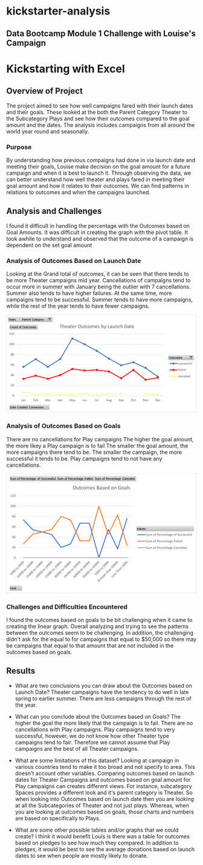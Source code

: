 # kickstarter-analysis
Data Bootcamp Module 1 Challenge with Louise's Campaign
----
###

# Kickstarting with Excel

## Overview of Project

The project aimed to see how well campaigns fared with their launch dates and their goals.
These looked at the both the Parent Category Theater to the Subcategory Plays and see how their outcomes compared to the goal amount and the dates.
The analysis includes campaigns from all around the world year round and seasonally.

### Purpose

By understanding how previous compaigns had done in via launch date and meeting their goals, Louise make decision on the goal amount for a future campaign and when it is best to launch it.
Through observing the data, we can better understand how well theater and plays fared in meeting their goal amount and how it relates to their outcomes.
We can find patterns in relations to outcomes and when the campaigns launched.

## Analysis and Challenges

I found it difficult in handling the percentage with the Outcomes based on Goal Amounts.
It was difficult in creating the graph with the pivot table.
It took awhile to understand and observed that the outcome of a campaign is dependent on the set goal amount


### Analysis of Outcomes Based on Launch Date

Looking at the Grand total of outcomes, it can be seen that there tends to be more Theater campaigns mid year.
Cancellations of campaigns tend to occur more in summer with January being the outlier with 7 cancellations.
Summer also tends to have higher failures. At the same time, more campaigns tend to be successful.
Summer tends to have more campaigns, while the rest of the year tends to have fewer campaigns. 

![Theater Outcomes vs Launch Dates](Resources/Theater_Outcomes_vs_Launch.png)

### Analysis of Outcomes Based on Goals

There are no cancellations for Play campaigns
The higher the goal amount, the more likey a Play campaign is to fail
The smaller the goal amount, the more campaigns there tend to be.
The smaller the campaign, the more successful it tends to be.
Play campaigns tend to not have any cancellations.


![Outcomes_v_Goals](Resources/Outcomes_vs_Goals.png)


### Challenges and Difficulties Encountered

I found the outcomes based on goals to be bit challenging when it came to creating the linear graph.
Overall analyzing and trying to see the patterns between the outcomes seem to be challenging.
In addition, the challenging didn't ask for the equal to for campaigns that equal to $50,000 so there may be campaigns that equal to that amount that are not included in the outcomes based on goals.


## Results

- What are two conclusions you can draw about the Outcomes based on Launch Date?
Theater campaigns have the tendency to do well in late spring to earlier summer.
There are less campaigns through the rest of the year.

- What can you conclude about the Outcomes based on Goals?
The higher the goal the more likely that the campaign is to fail.
There are no cancellations with Play campaigns.
Play campaigns tend to very successful, however, we do not know how other Theater type campaigns tend to fair.
Therefore we cannot assume that Play campaigns are the best of all Theater campaigns.

- What are some limitations of this dataset?
Looking at campaign in various countries tend to make it too broad and not specify to area. This doesn't account other variables.
Comparing outcomes based on launch dates for Theater Campaigns and outcomes based on goal amount for Play campaigns can creates different views.
For instance, subcategory Spaces provides a different look and it's parent category is Theater. So when looking into Outcomes based on launch date then you are looking at all the Subcategories of Theater and not just plays.
Whereas, when you are looking at outcomes based on goals, those charts and numbers are based on specifically to Plays.

- What are some other possible tables and/or graphs that we could create?
I think it would benefit Louis is there was a table for outcomes based on pledges to see how much they compared.
In addition to pledges, it would be best to see the average donations based on launch dates to see when people are mostly likely to donate.

